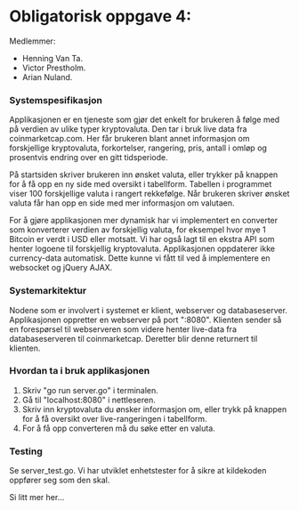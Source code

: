 
# Obligatorisk oppgave 4: 

Medlemmer: 
- Henning Van Ta.
- Victor Prestholm.
- Arian Nuland. 


### Systemspesifikasjon

Applikasjonen er en tjeneste som gjør det enkelt for brukeren å følge med på verdien av ulike typer kryptovaluta. Den tar i bruk live data fra coinmarketcap.com. Her får brukeren blant annet informasjon om forskjellige kryptovaluta, forkortelser, rangering, pris, antall i omløp og prosentvis endring over en gitt tidsperiode. 

På startsiden skriver brukeren inn ønsket valuta, eller trykker på knappen for å få opp en ny side med oversikt i tabellform. Tabellen i programmet viser 100 forskjellige valuta i rangert rekkefølge. Når brukeren skriver ønsket valuta får han opp en side med mer informasjon om valutaen. 

For å gjøre applikasjonen mer dynamisk har vi implementert en converter som konverterer verdien av forskjellig valuta, for eksempel hvor mye 1 Bitcoin er verdt i USD eller motsatt. Vi har også lagt til en ekstra API som henter logoene til forskjellig kryptovaluta. Applikasjonen oppdaterer ikke currency-data automatisk. Dette kunne vi fått til ved å implementere en websocket og jQuery AJAX. 


### Systemarkitektur

Nodene som er involvert i systemet er klient, webserver og databaseserver. Applikasjonen oppretter en webserver på port ":8080". Klienten sender så en forespørsel til webserveren som videre henter live-data fra databaseserveren til coinmarketcap. Deretter blir denne returnert til klienten. 


### Hvordan ta i bruk applikasjonen

1. Skriv "go run server.go" i terminalen.
2. Gå til "localhost:8080" i nettleseren.
3. Skriv inn kryptovaluta du ønsker informasjon om, eller trykk på knappen for å få oversikt over live-rangeringen i tabellform. 
4. For å få opp converteren må du søke etter en valuta. 


### Testing

Se server_test.go. Vi har utviklet enhetstester for å sikre at kildekoden oppfører seg som den skal. 

Si litt mer her...





